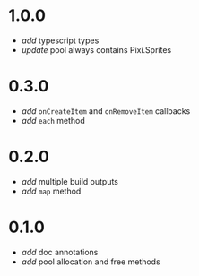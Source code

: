 # 1.0.0

- _add_ typescript types
- _update_ pool always contains Pixi.Sprites

# 0.3.0

- _add_ `onCreateItem` and `onRemoveItem` callbacks
- _add_ `each` method

# 0.2.0

- _add_ multiple build outputs
- _add_ `map` method

# 0.1.0

- _add_ doc annotations
- _add_ pool allocation and free methods
